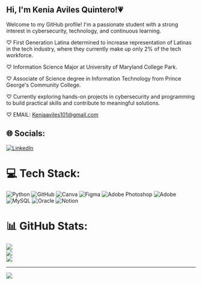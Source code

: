 ## Hi, I'm Kenia Aviles Quintero!💗

Welcome to my GitHub profile! I'm a passionate student with a strong interest in cybersecurity, technology, and continuous learning.

♡ First Generation Latina determined to increase representation of Latinas in the tech industry, where they currently    make up only 2% of the tech workforce. 

♡ Information Science Major at University of Maryland College Park.

♡ Associate of Science degree in Information Technology from Prince George's Community College.

♡ Currently exploring hands-on projects in cybersecurity and programming to build practical skills and contribute to     meaningful solutions.

♡ EMAIL: Keniaaviles101@gmail.com


## 🌐 Socials:
[![LinkedIn](https://img.shields.io/badge/LinkedIn-%230077B5.svg?logo=linkedin&logoColor=white)](https://linkedin.com/in/https://www.linkedin.com/in/kenia-aviles-quintero-a39a96268/) 

# 💻 Tech Stack:
![Python](https://img.shields.io/badge/python-3670A0?style=for-the-badge&logo=python&logoColor=ffdd54) ![GitHub](https://img.shields.io/badge/github-%23121011.svg?style=for-the-badge&logo=github&logoColor=white) ![Canva](https://img.shields.io/badge/Canva-%2300C4CC.svg?style=for-the-badge&logo=Canva&logoColor=white) ![Figma](https://img.shields.io/badge/figma-%23F24E1E.svg?style=for-the-badge&logo=figma&logoColor=white) ![Adobe Photoshop](https://img.shields.io/badge/adobe%20photoshop-%2331A8FF.svg?style=for-the-badge&logo=adobe%20photoshop&logoColor=white) ![Adobe](https://img.shields.io/badge/adobe-%23FF0000.svg?style=for-the-badge&logo=adobe&logoColor=white) ![MySQL](https://img.shields.io/badge/mysql-4479A1.svg?style=for-the-badge&logo=mysql&logoColor=white) ![Oracle](https://img.shields.io/badge/Oracle-F80000?style=for-the-badge&logo=oracle&logoColor=white) ![Notion](https://img.shields.io/badge/Notion-%23000000.svg?style=for-the-badge&logo=notion&logoColor=white)
# 📊 GitHub Stats:
![](https://github-readme-stats.vercel.app/api?username=keniaaviles&theme=dark&hide_border=true&include_all_commits=false&count_private=true)<br/>
![](https://github-readme-streak-stats.herokuapp.com/?user=keniaaviles&theme=dark&hide_border=true)<br/>
![](https://github-readme-stats.vercel.app/api/top-langs/?username=keniaaviles&theme=dark&hide_border=true&include_all_commits=false&count_private=true&layout=compact)

---
[![](https://visitcount.itsvg.in/api?id=keniaaviles&icon=0&color=0)](https://visitcount.itsvg.in)



